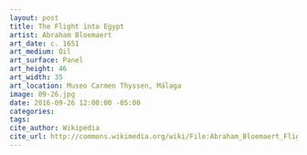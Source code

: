 ```yaml
---
layout: post
title: The Flight into Egypt
artist: Abraham Bloemaert
art_date: c. 1651
art_medium: Oil
art_surface: Panel
art_height: 46
art_width: 35
art_location: Museo Carmen Thyssen, Málaga
image: 09-26.jpg
date: 2016-09-26 12:00:00 -05:00
categories:
tags:
cite_author: Wikipedia
cite_url: http://commons.wikimedia.org/wiki/File:Abraham_Bloemaert_Flight_into_Egypt.jpg
---
```

